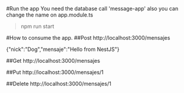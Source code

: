#Run the app
You need the database call 'message-app' also you can change the name on app.module.ts
>npm run start



#How to consume the app.
##Post
http://localhost:3000/mensajes

{"nick":"Dog","mensaje":"Hello from NestJS"}

##Get
http://localhost:3000/mensajes

##Put
http://localhost:3000/mensajes/1

##Delete
http://localhost:3000/mensajes/1
